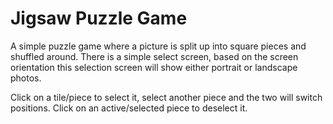 # Jigsaw Puzzle Game

A simple puzzle game where a picture is split up into square pieces and shuffled around.
There is a simple select screen, based on the screen orientation this selection screen will show either portrait or landscape photos.

Click on a tile/piece to select it, select another piece and the two will switch positions. Click on an active/selected piece to deselect it. 
